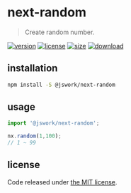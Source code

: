 # next-random
> Create random number.

[![version][version-image]][version-url]
[![license][license-image]][license-url]
[![size][size-image]][size-url]
[![download][download-image]][download-url]

## installation
```bash
npm install -S @jswork/next-random
```

## usage
```js
import '@jswork/next-random';

nx.random(1,100);
// 1 ~ 99
```

## license
Code released under [the MIT license](https://github.com/afeiship/next-random/blob/master/LICENSE.txt).

[version-image]: https://img.shields.io/npm/v/@jswork/next-random
[version-url]: https://npmjs.org/package/@jswork/next-random

[license-image]: https://img.shields.io/npm/l/@jswork/next-random
[license-url]: https://github.com/afeiship/next-random/blob/master/LICENSE.txt

[size-image]: https://img.shields.io/bundlephobia/minzip/@jswork/next-random
[size-url]: https://github.com/afeiship/next-random/blob/master/dist/next-random.min.js

[download-image]: https://img.shields.io/npm/dm/@jswork/next-random
[download-url]: https://www.npmjs.com/package/@jswork/next-random
